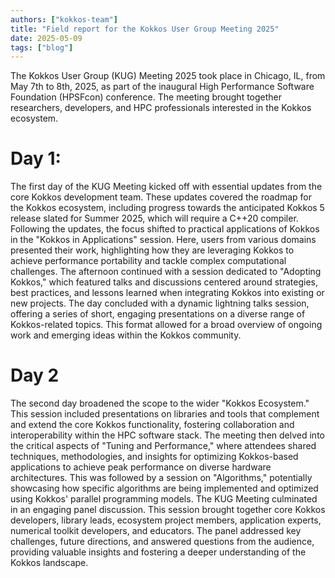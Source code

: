 ```yaml
---
authors: ["kokkos-team"]
title: "Field report for the Kokkos User Group Meeting 2025"
date: 2025-05-09
tags: ["blog"]
---
```


The Kokkos User Group (KUG) Meeting 2025 took place in Chicago, IL, from May 7th to 8th, 2025, as part of the inaugural High Performance Software Foundation (HPSFcon) conference. The meeting brought together researchers, developers, and HPC professionals interested in the Kokkos ecosystem.

# Day 1: 
The first day of the KUG Meeting kicked off with essential updates from the core Kokkos development team. These updates covered the roadmap for the Kokkos ecosystem, including progress towards the anticipated Kokkos 5 release slated for Summer 2025, which will require a C++20 compiler. Following the updates, the focus shifted to practical applications of Kokkos in the "Kokkos in Applications" session. Here, users from various domains presented their work, highlighting how they are leveraging Kokkos to achieve performance portability and tackle complex computational challenges. The afternoon continued with a session dedicated to "Adopting Kokkos," which featured talks and discussions centered around strategies, best practices, and lessons learned when integrating Kokkos into existing or new projects. The day concluded with a dynamic lightning talks session, offering a series of short, engaging presentations on a diverse range of Kokkos-related topics. This format allowed for a broad overview of ongoing work and emerging ideas within the Kokkos community.

# Day 2
The second day broadened the scope to the wider "Kokkos Ecosystem." This session included presentations on libraries and tools that complement and extend the core Kokkos functionality, fostering collaboration and interoperability within the HPC software stack. The meeting then delved into the critical aspects of "Tuning and Performance," where attendees shared techniques, methodologies, and insights for optimizing Kokkos-based applications to achieve peak performance on diverse hardware architectures. This was followed by a session on "Algorithms," potentially showcasing how specific algorithms are being implemented and optimized using Kokkos' parallel programming models. The KUG Meeting culminated in an engaging panel discussion. This session brought together core Kokkos developers, library leads, ecosystem project members, application experts, numerical toolkit developers, and educators. The panel addressed key challenges, future directions, and answered questions from the audience, providing valuable insights and fostering a deeper understanding of the Kokkos landscape.
